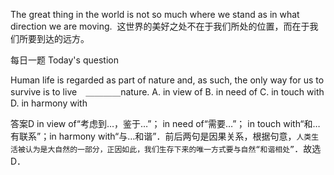 The great thing in the world is not so much where we stand as in what direction we are moving. 
这世界的美好之处不在于我们所处的位置，而在于我们所要到达的远方。

每日一题 Today's question

Human life is regarded as part of nature and, as such, the only way for us to survive is to live　＿＿＿＿nature.
A. in view of
B. in need of
C. in touch with
D. in harmony with

答案D in view  of“考虑到…，鉴于…”； in need of“需要…”； in touch with“和…有联系”；in harmony with“与…和谐”．前后两句是因果关系，根据句意，`人类生活被认为是大自然的一部分，正因如此，我们生存下来的唯一方式要与自然“和谐相处”`．故选D．